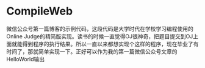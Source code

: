 # CompileWeb
微信公众号第一篇博客的示例代码，这段代码是大学时代在学校学习编程使用的Online Judge的精简版实现。读书的时候一直觉得OJ很神奇，把题目提交到OJ上面就能得到程序的执行结果。所以一直以来都想实现个这样的程序，现在毕业了有时间了，那就简单实现一下。正好可以作为我的第一篇微信公众号文章的HelloWorld输出

